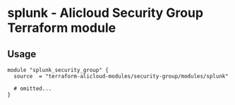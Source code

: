 # splunk - Alicloud Security Group Terraform module

## Usage

```hcl
module "splunk_security_group" {
  source  = "terraform-alicloud-modules/security-group/modules/splunk"

  # omitted...
}
```

<!-- BEGINNING OF PRE-COMMIT-TERRAFORM DOCS HOOK -->
<!-- END OF PRE-COMMIT-TERRAFORM DOCS HOOK -->
